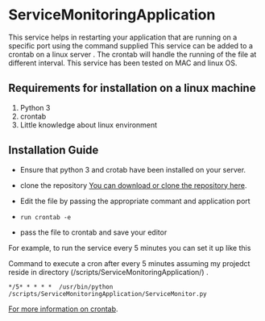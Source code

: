 # ServiceMonitoringApplication
This service helps in restarting your application that are running on a specific port using the command supplied 
This service can be added to a crontab on a linux server . The crontab will handle the running of the file at different interval.
This service has been tested on MAC and linux OS.

## Requirements for installation on a linux machine
1. Python 3 
2. crontab
3. Little knowledge about linux environment

## Installation Guide
- Ensure that python 3 and crotab have been installed on your server.

- clone the repository
[You can download or clone the repository here](https://github.com/teesamuel/ServiceMonitoringApplication.git).


- Edit the file by passing the appropriate commant and application port

- `run crontab -e` 

- pass the file to crontab and save your editor

For example, to run the service every 5 minutes you can set it up like this

Command to execute a cron after every 5 minutes assuming my projedct reside in directory (/scripts/ServiceMonitoringApplication/) .	

`*/5* * * * *  /usr/bin/python /scripts/ServiceMonitoringApplication/ServiceMonitor.py`

 [For more information on crontab](https://www.adminschoice.com/crontab-quick-reference).

